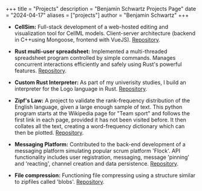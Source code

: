 +++
title = "Projects"
description = "Benjamin Schwartz Projects Page"
date = "2024-04-17"
aliases = ["projects"]
author = "Benjamin Schwartz"
+++

* **CellSim:** Full-stack development of a web-hosted editing and visualization tool for CellML models. Client-server architecture (backend in C++using Mongoose, frontend with VueJS). [Repository](https://github.com/benjischwartz/CellSim).

* **Rust multi-user spreadsheet:** Implemented a multi-threaded spreadsheet program controlled by simple commands. Manages concurrent interactions efficiently and safely using Rust's powerful features. [Repository](https://github.com/benjischwartz/RUST-Programming/tree/main/rust-spreadsheet).

* **Custom Rust Interpreter:** As part of my univerisity studies, I build an interpreter for the Logo language in Rust. [Repository](https://github.com/benjischwartz/RUST-Programming/tree/main/rust-parser).

* **Zipf's Law:** A project to validate the rank-frequency distribution of the English language, given a large enough sample of text. This python program starts at the Wikipedia page for "Team sport" and follows the first link in each page, provided it has not been visited before. It then collates all the text, creating a word-frequency dictionary which can then be plotted. [Repository](https://github.com/benjischwartz/zipf).

* **Messaging Platform:** Contributed to the back-end development of a messaging platform simulating popular scrum platform 'Flock'. API functionality includes user registration, messaging, message 'pinning' and 'reacting', channel creation and data persistence. [Repository](https://github.com/benjischwartz/flockr).

* **File compression:** Functioning file compressing using a structure similar to zipfiles called 'blobs'. [Repository](https://github.com/benjischwartz/blobby_file_compressor).
